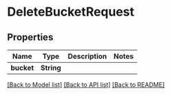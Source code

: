 # DeleteBucketRequest

## Properties

Name | Type | Description | Notes
------------ | ------------- | ------------- | -------------
**bucket** | **String** |  | 

[[Back to Model list]](../README.md#documentation-for-models) [[Back to API list]](../README.md#documentation-for-api-endpoints) [[Back to README]](../README.md)


